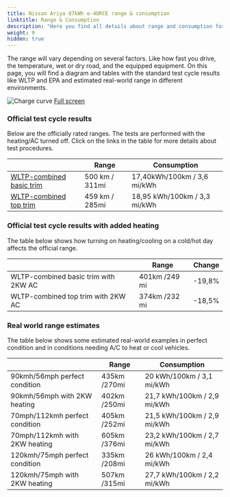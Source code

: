 ```yaml
---
title: Nissan Ariya 87kWh e-4ORCE range & consumption
linktitle: Range & Consumption
description: "Here you find all details about range and consumption for Nissan Ariya 87kWh e-4ORCE."
weight: 9
hidden: true
---
```

<!-- markdownlint-disable MD033 -->
<object type="image/svg+xml" data="../modelnavigation.svg"></object>

The range will vary depending on several factors. Like how fast you drive, the temperature, wet or dry road, and the equipped equipment. On this page, you will find a diagram and tables with the standard test cycle results like WLTP and EPA and estimated real-world range in different environments. 

![Charge curve](../range.svg  "Range information")
[Full screen](../range.svg)

### Official test cycle results

Below are the officially rated ranges. The tests are performed with the heating/AC turned off. Click on the links in the table for more details about test procedures. 

| | Range  | Consumption  |
|----|-----|------|
| [WLTP-combined basic trim](../../../../../guides/understandingrange/wltp/) | 500 km / 311mi |17,40kWh/100km / 3,6 mi/kWh | 
| [WLTP-combined top trim](../../../../../guides/understandingrange/wltp/) | 459 km / 285mi | 18,95 kWh/100km / 3,3 mi/kWh | 

### Official test cycle results with added heating

The table below shows how turning on heating/cooling on a cold/hot day affects the official range. 

| | Range  | Change  |
|----|-----|------|
| WLTP-combined basic trim with 2KW AC | 401km /249 mi | -19,8%|
| WLTP-combined top trim with 2KW AC | 374km /232 mi | -18,5%|

### Real world range estimates

The table below shows some estimated real-world examples in perfect condition and in conditions needing A/C to heat or cool vehicles. 

| | Range  | Consumption  |
|----|-----|------|
| 90kmh/56mph perfect condition | 435km /270mi| 20 kWh/100km / 3,1 mi/kWh |
| 90kmh/56mph with 2KW heating | 402km /250mi| 21,7 kWh/100km / 2,9 mi/kWh |
| 70mph/112kmh perfect condition | 405km /252mi| 21,5 kWh/100km / 2,9 mi/kWh|
| 70mph/112kmh with 2KW heating | 605km /376mi| 23,2 kWh/100km / 2,7 mi/kWh  |
| 120kmh/75mph perfect condition | 335km /208mi| 26 kWh/100km / 2,4 mi/kWh |
| 120kmh/75mph with 2KW heating | 507km /315mi| 27,7 kWh/100km / 2,2 mi/kWh |
